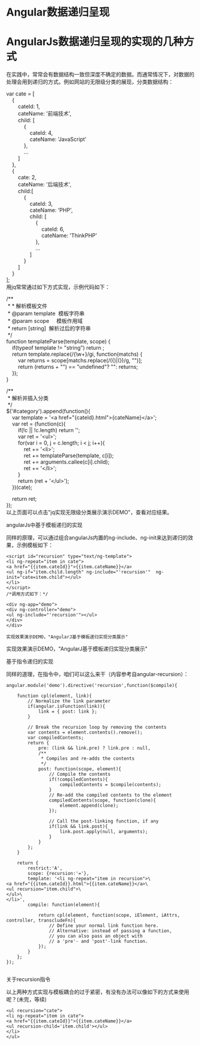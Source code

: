 # Angular数据递归呈现

# AngularJs数据递归呈现的实现的几种方式



在实践中，常常会有数据结构一致但深度不确定的数据。而通常情况下，对数据的处理会用到递归的方式。例如网站的无限级分类的展现，分类数据结构：

  
var cate = \[  
    {  
        cateId: 1,  
        cateName: '前端技术',  
        child: \[  
            {  
                cateId: 4,  
                cateName: 'JavaScript'  
            },  
            ...  
        \]  
    },  
    {  
        cate: 2,  
        cateName: '后端技术',  
        child:\[  
            {  
                cateId: 3,  
                cateName: 'PHP',  
                child: \[  
                    {  
                        cateId: 6,  
                        cateName: 'ThinkPHP'  
                    },  
                    ...  
                \]  
            }  
        \]  
    }  
\];  
用jq常常通过如下方式实现，示例代码如下：

  
/\*\*  
 \* \* 解析模板文件  
 \* @param template  模板字符串  
 \* @param scope     模板作用域  
 \* return \[string\]  解析过后的字符串  
 \*/  
function templateParse\(template, scope\) {  
    if\(typeof template != "string"\) return ;  
    return template.replace\(/\{\w+\}/gi, function\(matchs\) {  
        var returns = scope\[matchs.replace\(/\(\{\)\|\(\}\)/g, ""\)\];  
        return \(returns + ""\) == "undefined"? "": returns;  
    }\);  
}  
  
/\*\*  
 \* 解析并插入分类  
 \*/  
$\('\#category'\).append\(function\(\){  
    var template = '&lt;a href="{cateId}.html"&gt;{cateName}&lt;/a&gt;';  
    var ret = \(function\(c\){  
        if\(!c \|\| !c.length\) return '';  
        var ret = '&lt;ul&gt;';  
        for\(var i = 0, j = c.length; i &lt; j; i++\){  
            ret += '&lt;li&gt;';  
            ret += templateParse\(template, c\[i\]\);  
            ret += arguments.callee\(c\[i\].child\);  
            ret += '&lt;/li&gt;';  
        }  
        return \(ret + '&lt;/ul&gt;'\);  
    }\)\(cate\);  
  
    return ret;  
}\);  
以上页面可以点击"jq实现无限级分类展示演示DEMO"，查看对应结果。

angularJs中基于模板递归的实现

同样的原理，可以通过组合angularJs内置的ng-include、ng-init来达到递归的效果，示例模板如下：



```
<script id="recursion" type="text/ng-template">
<li ng-repeat="item in cate">
<a href="{{item.cateId}}">{{item.cateName}}</a>
<ul ng-if="item.child.length" ng-include="'recursion'"  ng-init="cate=item.child"></ul>
</li>
</script>
/*调用方式如下：*/

<div ng-app="demo">
<div ng-controller="demo">
<ul ng-include="'recursion'"></ul>
</div>
</div>

实现效果演示DEMO，"AngularJ基于模板递归实现分类展示"
```

实现效果演示DEMO，"AngularJ基于模板递归实现分类展示"

基于指令递归的实现

同样的道理，在指令中，咱们可以这么来干（内容参考自angular-recursion）：

```
angular.module('demo').directive('recursion',function($compile){

    function cpl(element, link){
        // Normalize the link parameter
        if(angular.isFunction(link)){
            link = { post: link };
        }

        // Break the recursion loop by removing the contents
        var contents = element.contents().remove();
        var compiledContents;
        return {
            pre: (link && link.pre) ? link.pre : null,
            /**
             * Compiles and re-adds the contents
             */
            post: function(scope, element){
                // Compile the contents
                if(!compiledContents){
                    compiledContents = $compile(contents);
                }
                // Re-add the compiled contents to the element
                compiledContents(scope, function(clone){
                    element.append(clone);
                });

                // Call the post-linking function, if any
                if(link && link.post){
                    link.post.apply(null, arguments);
                }
            }
        };
    }

    return {
        restrict:'A',
        scope: {recursion:'='},
        template: '<li ng-repeat="item in recursion">\
<a href="{{item.cateId}}.html">{{item.cateName}}</a>\
<ul recursion="item.child">\
</ul>\
</li>',
        compile: function(element){

            return cpl(element, function(scope, iElement, iAttrs, controller, transcludeFn){
                // Define your normal link function here.
                // Alternative: instead of passing a function,
                // you can also pass an object with
                // a 'pre'- and 'post'-link function.
            });
        }
    };
});


```

关于recursion指令

以上两种方式实现与模板耦合的过于紧密，有没有办法可以像如下的方式来使用呢？\(未完，等续\)

```
<ul recursion="cate">
<li ng-repeat="item in cate">
<a href="{{item.cateId}}">{{item.cateName}}</a>
<ul recursion-child='item.child'></ul>
</li>
</ul>

```



